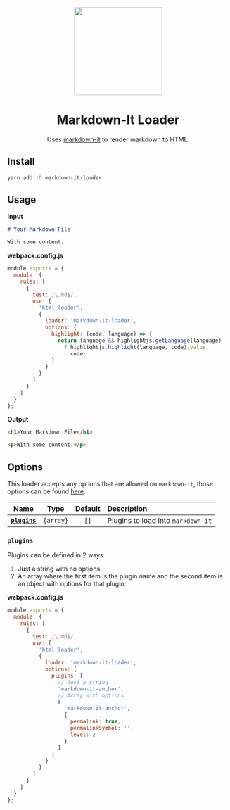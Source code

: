 <div align="center">
  <a href="https://github.com/webpack/webpack">
    <img width="200" height="200"
      src="https://cdn.rawgit.com/webpack/media/e7485eb2/logo/icon.svg">
  </a>
  <h1>Markdown-It Loader</h1>
  <p>Uses <a href="https://github.com/markdown-it/markdown-it">markdown-it</a> to render markdown to HTML.</p>
</div>

## Install

```bash
yarn add -D markdown-it-loader
```

## Usage

**Input**

```markdown
# Your Markdown File

With some content.
```

**webpack.config.js**

```javascript
module.exports = {
  module: {
    rules: [
      {
        test: /\.md$/,
        use: [
          'html-loader',
          {
            loader: 'markdown-it-loader',
            options: {
              highlight: (code, language) => {
                return language && highlightjs.getLanguage(language)
                  ? highlightjs.highlight(language, code).value
                  : code;
              }
            }
          }
        ]
      }
    ]
  }
};
```

**Output**

```html
<h1>Your Markdown File</h1>

<p>With some content.</p>
```

## Options

This loader accepts any options that are allowed on `markdown-it`, those options can be found [here](https://github.com/markdown-it/markdown-it#init-with-presets-and-options).

| Name                       | Type      | Default | Description                        |
| :------------------------: | :-------: | :-----: | :--------------------------------- |
| **[`plugins`](#fallback)** | `{array}` | `[]`    | Plugins to load into `markdown-it` |

### `plugins`

Plugins can be defined in 2 ways.

1. Just a string with no options.
2. An array where the first item is the plugin name and the second item is an object with options for that plugin.

**webpack.config.js**

```javascript
module.exports = {
  module: {
    rules: [
      {
        test: /\.md$/,
        use: [
          'html-loader',
          {
            loader: 'markdown-it-loader',
            options: {
              plugins: [
                // Just a string
                'markdown-it-anchor',
                // Array with options
                [
                  'markdown-it-anchor',
                  {
                    permalink: true,
                    permalinkSymbol: '',
                    level: 2
                  }
                ]
              ]
            }
          }
        ]
      }
    ]
  }
};
```
